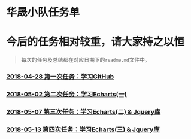# 华晟小队任务单

# 今后的任务相对较重，请大家持之以恒
> 每次的任务及总结都在对应日期下的`readme.md`文件中。

### [2018-04-28 第一次任务：学习GitHub](https://github.com/WarMj/Huatec-Team/tree/master/2018-04-28)
### [2018-05-02 第二次任务：学习Echarts(一)](https://github.com/WarMj/Huatec-Team/tree/master/2018-05-02)
### [2018-05-07 第三次任务：学习Echarts(二) & Jquery库](https://github.com/WarMj/Huatec-Team/tree/master/2018-05-07)
### [2018-05-13 第四次任务：学习Echarts(三) & Jquery库](https://github.com/WarMj/Huatec-Team/tree/master/2018-05-13)
